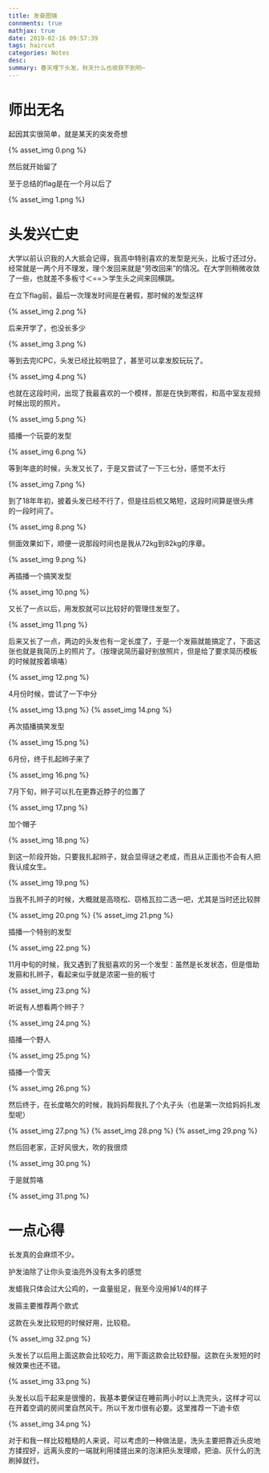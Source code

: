 ```yaml
---
title: 发奋图强
connments: true
mathjax: true
date: 2019-02-16 09:57:39
tags: haircut
categories: Notes
desc: 
summary: 春天埋下头发，秋天什么也收获不到哟~
---
```


# 师出无名

起因其实很简单，就是某天的突发奇想

{% asset_img 0.png %}

然后就开始留了

至于总结的flag是在一个月以后了

{% asset_img 1.png %}

# 头发兴亡史

大学以前认识我的人大抵会记得，我高中特别喜欢的发型是光头，比板寸还过分。经常就是一两个月不理发，理个发回来就是“劳改回来”的情况。在大学则稍微收敛了一些，也就差不多板寸＜==＞学生头之间来回横跳。

在立下flag前，最后一次理发时间是在暑假，那时候的发型这样

{% asset_img 2.png %}

后来开学了，也没长多少

{% asset_img 3.png %}

等到去完ICPC，头发已经比较明显了，甚至可以拿发胶玩玩了。

{% asset_img 4.png %}

也就在这段时间，出现了我最喜欢的一个模样，那是在快到寒假，和高中室友视频时候出现的照片。

{% asset_img 5.png %}

插播一个玩耍的发型

{% asset_img 6.png %}

等到年底的时候，头发又长了，于是又尝试了一下三七分，感觉不太行

{% asset_img 7.png %}

到了18年年初，披着头发已经不行了，但是往后梳又略短，这段时间算是很头疼的一段时间了。

{% asset_img 8.png %}

侧面效果如下，顺便一说那段时间也是我从72kg到82kg的序章。

{% asset_img 9.png %}

再插播一个搞笑发型

{% asset_img 10.png %}

又长了一点以后，用发胶就可以比较好的管理住发型了。

{% asset_img 11.png  %}

后来又长了一点，两边的头发也有一定长度了，于是一个发箍就能搞定了，下面这张也就是我简历上的照片了。（按理说简历最好别放照片，但是给了要求简历模板的时候就按着填咯）

{% asset_img 12.png %}

4月份时候，尝试了一下中分

{% asset_img 13.png %}
{% asset_img 14.png %}

再次插播搞笑发型

{% asset_img 15.png %}

6月份，终于扎起辫子来了

{% asset_img 16.png %}

7月下旬，辫子可以扎在更靠近脖子的位置了

{% asset_img 17.png %}

加个帽子

{% asset_img 18.png %}

到这一阶段开始，只要我扎起辫子，就会显得谜之老成，而且从正面也不会有人把我认成女生。

{% asset_img 19.png %}

当我不扎辫子的时候，大概就是高晓松、窃格瓦拉二选一吧，尤其是当时还比较胖

{% asset_img 20.png %}
{% asset_img 21.png %}

插播一个特别的发型

{% asset_img 22.png %}

11月中旬的时候，我又遇到了我挺喜欢的另一个发型：虽然是长发状态，但是借助发箍和扎辫子，看起来似乎就是浓密一些的板寸

{% asset_img 23.png %}

听说有人想看两个辫子？

{% asset_img 24.png %}

插播一个野人

{% asset_img 25.png %}

插播一个雪天

{% asset_img 26.png %}

然后终于，在长度略欠的时候，我妈妈帮我扎了个丸子头（也是第一次给妈妈扎发型呢）

{% asset_img 27.png %}
{% asset_img 28.png %}
{% asset_img 29.png %}

然后回老家，正好风很大，吹的我很烦

{% asset_img 30.png %}

于是就剪咯

{% asset_img 31.png %}

# 一点心得

长发真的会麻烦不少。



护发油除了让你头变油亮外没有太多的感觉

发蜡我只体会过大公鸡的，一盒量挺足，我至今没用掉1/4的样子



发箍主要推荐两个款式

这款在头发比较短的时候好用，比较稳。

{% asset_img 32.png %}

头发长了以后用上面这款会比较吃力，用下面这款会比较舒服。这款在头发短的时候效果也还不错。

{% asset_img 33.png %}



头发长以后干起来是很慢的，我基本要保证在睡前两小时以上洗完头，这样才可以在开着空调的房间里自然风干。所以干发巾很有必要。这里推荐一下迪卡侬

{% asset_img 34.png %}



对于和我一样比较粗糙的人来说，可以考虑的一种做法是，洗头主要把靠近头皮地方揉捏好，远离头皮的一端就利用揉搓出来的泡沫把头发理顺，把油、灰什么的洗刷掉就行。